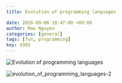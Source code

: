 ```yaml
---
title: Evolution of programming languages

date: 2016-09-06 18:47:00 +09:00
author: Max Nguyen
categories: [general]
tags: [fun, programming]
key: d365
---
```


![Evolution of programming languages]({{site.url}}/assets/imagesposts/the-evolution-of-computer-programming-languages-infographic.jpg)

![evolution_of_programming_languages-2]({{site.url}}/assets/imagesposts/evolution_of_programming_languages-2.png)

